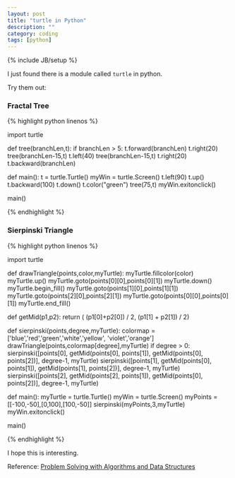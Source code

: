 ```yaml
---
layout: post
title: "turtle in Python"
description: ""
category: coding
tags: [python]
---
```

{% include JB/setup %}

I just found there is a module called ``turtle`` in python.

Try them out:

### Fractal Tree

{% highlight python linenos %}

import turtle

def tree(branchLen,t):
    if branchLen > 5:
        t.forward(branchLen)
        t.right(20)
        tree(branchLen-15,t)
        t.left(40)
        tree(branchLen-15,t)
        t.right(20)
        t.backward(branchLen)

def main():
    t = turtle.Turtle()
    myWin = turtle.Screen()
    t.left(90)
    t.up()
    t.backward(100)
    t.down()
    t.color("green")
    tree(75,t)
    myWin.exitonclick()

main()

{% endhighlight %}

### Sierpinski Triangle

{% highlight python linenos %}

import turtle

def drawTriangle(points,color,myTurtle):
    myTurtle.fillcolor(color)
    myTurtle.up()
    myTurtle.goto(points[0][0],points[0][1])
    myTurtle.down()
    myTurtle.begin_fill()
    myTurtle.goto(points[1][0],points[1][1])
    myTurtle.goto(points[2][0],points[2][1])
    myTurtle.goto(points[0][0],points[0][1])
    myTurtle.end_fill()

def getMid(p1,p2):
    return ( (p1[0]+p2[0]) / 2, (p1[1] + p2[1]) / 2)

def sierpinski(points,degree,myTurtle):
    colormap = ['blue','red','green','white','yellow',
                'violet','orange']
    drawTriangle(points,colormap[degree],myTurtle)
    if degree > 0:
        sierpinski([points[0],
                        getMid(points[0], points[1]),
                        getMid(points[0], points[2])],
                   degree-1, myTurtle)
        sierpinski([points[1],
                        getMid(points[0], points[1]),
                        getMid(points[1], points[2])],
                   degree-1, myTurtle)
        sierpinski([points[2],
                        getMid(points[2], points[1]),
                        getMid(points[0], points[2])],
                   degree-1, myTurtle)

def main():
   myTurtle = turtle.Turtle()
   myWin = turtle.Screen()
   myPoints = [[-100,-50],[0,100],[100,-50]]
   sierpinski(myPoints,3,myTurtle)
   myWin.exitonclick()

main()

{% endhighlight %}

I hope this is interesting.

Reference: [Problem Solving with Algorithms and Data Structures](http://interactivepython.org/runestone/static/pythonds/Recursion/pythondsintro-VisualizingRecursion.html)